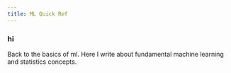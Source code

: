 ```yaml
---
title: ML Quick Ref
---
```


### hi

Back to the basics of ml. Here I write about fundamental machine learning and statistics concepts.
